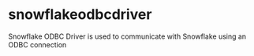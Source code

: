 # snowflakeodbcdriver  
Snowflake ODBC Driver is used to communicate with Snowflake using an ODBC connection
